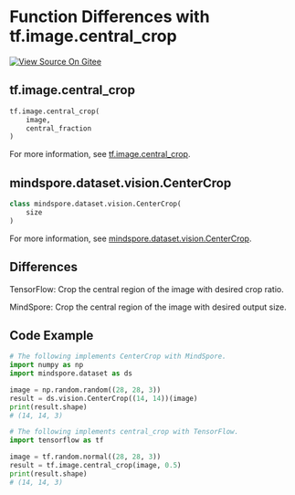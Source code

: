 # Function Differences with tf.image.central_crop

[![View Source On Gitee](https://mindspore-website.obs.cn-north-4.myhuaweicloud.com/website-images/r1.11/resource/_static/logo_source_en.png)](https://gitee.com/mindspore/docs/blob/r1.11/docs/mindspore/source_en/note/api_mapping/tensorflow_diff/central_crop.md)

## tf.image.central_crop

```python
tf.image.central_crop(
    image,
    central_fraction
)
```

For more information, see [tf.image.central_crop](https://www.tensorflow.org/versions/r2.6/api_docs/python/tf/image/central_crop).

## mindspore.dataset.vision.CenterCrop

```python
class mindspore.dataset.vision.CenterCrop(
    size
)
```

For more information, see [mindspore.dataset.vision.CenterCrop](https://mindspore.cn/docs/en/r1.11/api_python/dataset_vision/mindspore.dataset.vision.CenterCrop.html#mindspore.dataset.vision.CenterCrop).

## Differences

TensorFlow: Crop the central region of the image with desired crop ratio.

MindSpore: Crop the central region of the image with desired output size.

## Code Example

```python
# The following implements CenterCrop with MindSpore.
import numpy as np
import mindspore.dataset as ds

image = np.random.random((28, 28, 3))
result = ds.vision.CenterCrop((14, 14))(image)
print(result.shape)
# (14, 14, 3)

# The following implements central_crop with TensorFlow.
import tensorflow as tf

image = tf.random.normal((28, 28, 3))
result = tf.image.central_crop(image, 0.5)
print(result.shape)
# (14, 14, 3)
```
